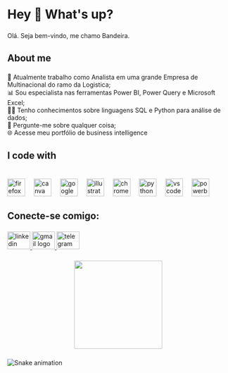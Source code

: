 <h1 align="left">Hey 👋 What's up?</h1>

###

<p align="left">Olá. Seja bem-vindo, me chamo Bandeira.</p>

###

<h2 align="left">About me</h2>

###

<p align="left">🏤 Atualmente trabalho como Analista  em uma grande Empresa de Multinacional do ramo da Logistica;<br>📊 Sou especialista nas ferramentas Power BI, Power Query e Microsoft Excel;<br>👨‍💻 Tenho conhecimentos sobre linguagens SQL e Python para análise de dados;<br>💬 Pergunte-me sobre qualquer coisa;<br>🌐 Acesse meu portfólio de business intelligence</p>

###

<h2 align="left">I code with</h2>

###

<br clear="both">

<div align="left">
  <img src="https://cdn.jsdelivr.net/gh/devicons/devicon/icons/firefox/firefox-plain.svg" height="40" alt="firefox logo"  />
  <img width="12" />
  <img src="https://cdn.jsdelivr.net/gh/devicons/devicon/icons/canva/canva-original.svg" height="40" alt="canva logo"  />
  <img width="12" />
  <img src="https://cdn.jsdelivr.net/gh/devicons/devicon/icons/googlecloud/googlecloud-original.svg" height="40" alt="googlecloud logo"  />
  <img width="12" />
  <img src="https://cdn.jsdelivr.net/gh/devicons/devicon/icons/illustrator/illustrator-plain.svg" height="40" alt="illustrator logo"  />
  <img width="12" />
  <img src="https://cdn.jsdelivr.net/gh/devicons/devicon/icons/chrome/chrome-plain.svg" height="40" alt="chrome logo"  />
  <img width="12" />
  <img src="https://cdn.jsdelivr.net/gh/devicons/devicon/icons/python/python-original.svg" height="40" alt="python logo"  />
  <img width="12" />
  <img src="https://cdn.jsdelivr.net/gh/devicons/devicon/icons/vscode/vscode-original.svg" height="40" alt="vscode logo"  />
  <img width="12" />
  <img src="https://upload.wikimedia.org/wikipedia/commons/c/cf/New_Power_BI_Logo.svg" height="40" alt="powerbi logo"  />
</div>

###

<h2 align="left">Conecte-se comigo:</h2>

###

<div align="left">
  <a href="https://www.linkedin.com/in/luis-bandeira-94439a124/" target="_blank">
    <img src="https://raw.githubusercontent.com/maurodesouza/profile-readme-generator/master/src/assets/icons/social/linkedin/default.svg" width="52" height="40" alt="linkedin logo"  />
  </a>
  <a href="mailto:gusband7@gmail.com" target="_blank">
    <img src="https://raw.githubusercontent.com/maurodesouza/profile-readme-generator/master/src/assets/icons/social/gmail/default.svg" width="52" height="40" alt="gmail logo"  />
  </a>
  <a href="https://t.me/bandeiraluis" target="_blank">
    <img src="https://raw.githubusercontent.com/maurodesouza/profile-readme-generator/master/src/assets/icons/social/telegram/default.svg" width="52" height="40" alt="telegram logo"  />
  </a>
</div>

###

<div align="center">
  <img height="200" src="https://i.giphy.com/media/v1.Y2lkPTc5MGI3NjExcHd3eGRicG83ajY1dzIyZmwybTl3Y2U0Z253dncxOTB2aWxraW5uaCZlcD12MV9pbnRlcm5hbF9naWZfYnlfaWQmY3Q9Zw/3oKIPEqDGUULpEU0aQ/giphy.gif"  />
</div>

###

<img src="https://raw.githubusercontent.com/flagdados/flagdados/output/snake.svg" alt="Snake animation" />

###
